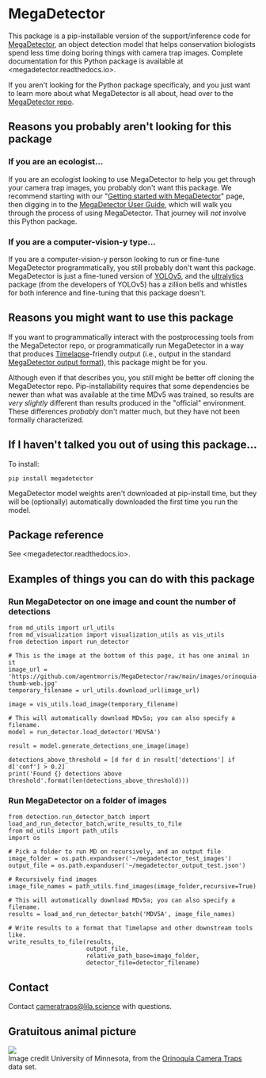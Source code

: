 # MegaDetector

This package is a pip-installable version of the support/inference code for [MegaDetector](https://github.com/agentmorris/MegaDetector), an object detection model that helps conservation biologists spend less time doing boring things with camera trap images.  Complete documentation for this Python package is available at <megadetector.readthedocs.io>.

If you aren't looking for the Python package specificaly, and you just want to learn more about what MegaDetector is all about, head over to the [MegaDetector repo](https://github.com/agentmorris/MegaDetector).


## Reasons you probably aren't looking for this package

### If you are an ecologist...

If you are an ecologist looking to use MegaDetector to help you get through your camera trap images, you probably don't want this package.  We recommend starting with our "[Getting started with MegaDetector](https://github.com/agentmorris/MegaDetector/blob/main/getting-started.md)" page, then digging in to the [MegaDetector User Guide](https://github.com/agentmorris/MegaDetector/blob/main/megadetector.md), which will walk you through the process of using MegaDetector.  That journey will <i>not</i> involve this Python package.

### If you are a computer-vision-y type...

If you are a computer-vision-y person looking to run or fine-tune MegaDetector programmatically, you still probably don't want this package.  MegaDetector is just a fine-tuned version of [YOLOv5](https://github.com/ultralytics/yolov5), and the [ultralytics](https://github.com/ultralytics/ultralytics/) package (from the developers of YOLOv5) has a zillion bells and whistles for both inference and fine-tuning that this package doesn't.

## Reasons you might want to use this package

If you want to programmatically interact with the postprocessing tools from the MegaDetector repo, or programmatically run MegaDetector in a way that produces [Timelapse](https://saul.cpsc.ucalgary.ca/timelapse)-friendly output (i.e., output in the standard [MegaDetector output format](https://github.com/agentmorris/MegaDetector/tree/main/api/batch_processing#megadetector-batch-output-format)), this package might be for you.

Although even if that describes you, you <i>still</i> might be better off cloning the MegaDetector repo.  Pip-installability requires that some dependencies be newer than what was available at the time MDv5 was trained, so results are <i>very slightly</i> different than results produced in the "official" environment.  These differences <i>probably</i> don't matter much, but they have not been formally characterized.

## If I haven't talked you out of using this package...

To install:

`pip install megadetector`

MegaDetector model weights aren't downloaded at pip-install time, but they will be (optionally) automatically downloaded the first time you run the model.

## Package reference

See <megadetector.readthedocs.io>.


## Examples of things you can do with this package

### Run MegaDetector on one image and count the number of detections

```
from md_utils import url_utils
from md_visualization import visualization_utils as vis_utils
from detection import run_detector

# This is the image at the bottom of this page, it has one animal in it
image_url = 'https://github.com/agentmorris/MegaDetector/raw/main/images/orinoquia-thumb-web.jpg'
temporary_filename = url_utils.download_url(image_url)

image = vis_utils.load_image(temporary_filename)

# This will automatically download MDv5a; you can also specify a filename.
model = run_detector.load_detector('MDV5A')

result = model.generate_detections_one_image(image)

detections_above_threshold = [d for d in result['detections'] if d['conf'] > 0.2]
print('Found {} detections above threshold'.format(len(detections_above_threshold)))
```

### Run MegaDetector on a folder of images

```
from detection.run_detector_batch import load_and_run_detector_batch,write_results_to_file
from md_utils import path_utils
import os

# Pick a folder to run MD on recursively, and an output file
image_folder = os.path.expanduser('~/megadetector_test_images')
output_file = os.path.expanduser('~/megadetector_output_test.json')

# Recursively find images
image_file_names = path_utils.find_images(image_folder,recursive=True)

# This will automatically download MDv5a; you can also specify a filename.
results = load_and_run_detector_batch('MDV5A', image_file_names)

# Write results to a format that Timelapse and other downstream tools like.
write_results_to_file(results,
                      output_file,
                      relative_path_base=image_folder,
                      detector_file=detector_filename)
```

## Contact

Contact <a href="cameratraps@lila.science">cameratraps@lila.science</a> with questions.

## Gratuitous animal picture

<img src="https://github.com/agentmorris/MegaDetector/raw/main/images/orinoquia-thumb-web_detections.jpg"><br/>Image credit University of Minnesota, from the [Orinoquía Camera Traps](http://lila.science/datasets/orinoquia-camera-traps/) data set.
